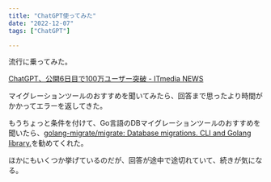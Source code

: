 ```yaml
---
title: "ChatGPT使ってみた"
date: "2022-12-07"
tags: ["ChatGPT"]

---
```


流行に乗ってみた。

[ChatGPT、公開6日目で100万ユーザー突破 - ITmedia NEWS](https://www.itmedia.co.jp/news/articles/2212/06/news110.html)

マイグレーションツールのおすすめを聞いてみたら、回答まで思ったより時間がかかってエラーを返してきた。

もうちょっと条件を付けて、Go言語のDBマイグレーションツールのおすすめを聞いたら、[golang-migrate/migrate: Database migrations. CLI and Golang library.](https://github.com/golang-migrate/migrate)を勧めてくれた。

ほかにもいくつか挙げているのだが、回答が途中で途切れていて、続きが気になる。
